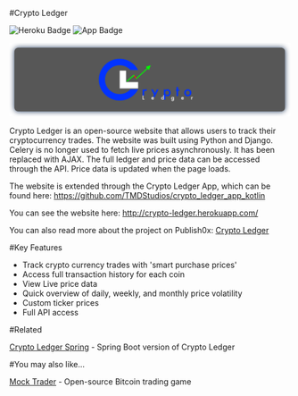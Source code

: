 #Crypto Ledger

![Heroku Badge](https://img.shields.io/badge/deployment-heroku-blueviolet) ![App Badge](https://img.shields.io/badge/app-android-brightgreen)

![Crypto Ledger Logo](static/images/CryptoLedger.png)

Crypto Ledger is an open-source website that allows users to track their cryptocurrency trades.  The website was built using Python and Django.  Celery is no longer used to fetch live prices asynchronously.  It has been replaced with AJAX.  The full ledger and price data can be accessed through the API.  Price data is updated when the page loads.

The website is extended through the Crypto Ledger App, which can be found here: https://github.com/TMDStudios/crypto_ledger_app_kotlin

You can see the website here: http://crypto-ledger.herokuapp.com/

You can also read more about the project on Publish0x: [Crypto Ledger](https://www.publish0x.com/open-source-projects/crypto-ledger-an-open-source-website-to-track-your-crypto-as-xykxeqd?a=oQeZVWD6ep&tid=GitHub 'Crypto Ledger')


#Key Features

- Track crypto currency trades with 'smart purchase prices'
- Access full transaction history for each coin
- View Live price data
- Quick overview of daily, weekly, and monthly price volatility
- Custom ticker prices
- Full API access  


#Related

[Crypto Ledger Spring](https://github.com/TMDStudios/crypto_ledger_spring 'Crypto Ledger Spring') - Spring Boot version of Crypto Ledger


#You may also like...

[Mock Trader](https://github.com/TMDStudios/MockTrader 'Mock Trader') - Open-source Bitcoin trading game
